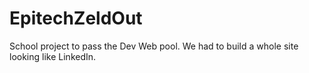 # EpitechZeldOut
School project to pass the Dev Web pool. We had to build a whole site looking like LinkedIn.
